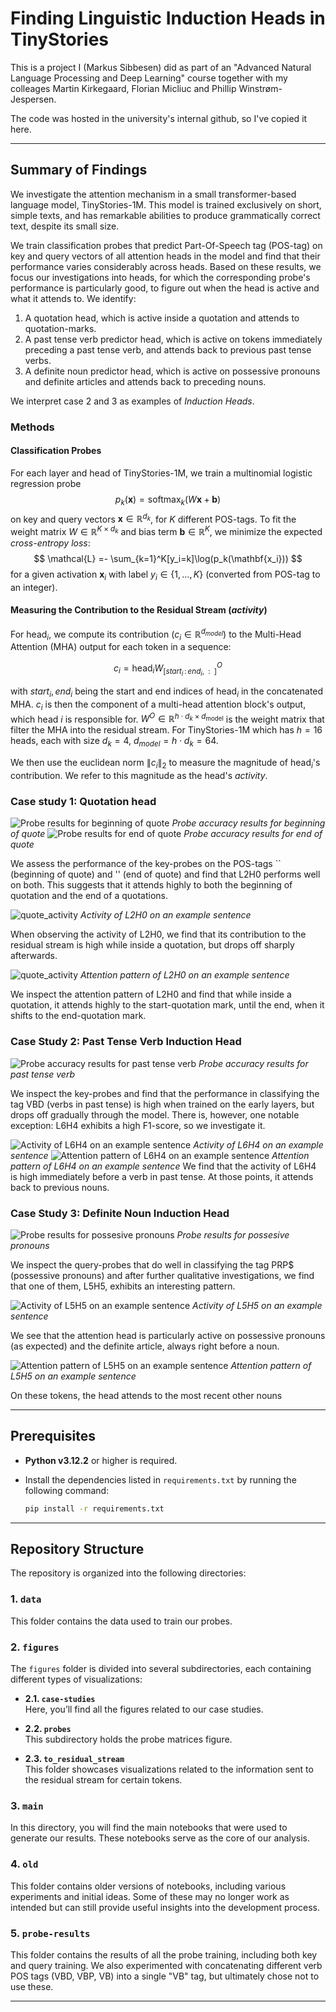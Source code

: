 # Finding Linguistic Induction Heads in TinyStories

This is a project I (Markus Sibbesen) did as part of an "Advanced Natural Language Processing and Deep Learning" course together with my colleages Martin Kirkegaard, Florian Micliuc and Phillip Winstrøm-Jespersen. 

The code was hosted in the university's internal github, so I've copied it here.

---

## Summary of Findings


We investigate the attention mechanism in a small transformer-based language model, TinyStories-1M. This model is trained exclusively on short, simple texts, and has remarkable abilities to produce grammatically correct text, despite its small size. 

We train classification probes that predict Part-Of-Speech tag (POS-tag) on key and query vectors of all attention heads in the model and find that their performance varies considerably across heads. Based on these results, we focus our investigations into heads, for which the corresponding probe's performance is particularly good, to figure out when the head is active and what it attends to. We identify: 
1. A quotation head, which is active inside a quotation and attends to quotation-marks.
2. A past tense verb predictor head, which is active on tokens immediately preceding a past tense verb, and attends back to previous past tense verbs.
3. A definite noun predictor head, which is active on possessive pronouns and definite articles and attends back to preceding nouns.

We interpret case 2 and 3 as examples of *Induction Heads*.


### Methods

#### Classification Probes

For each layer and head of TinyStories-1M, we train a multinomial logistic regression probe 
$$
p_k(\mathbf{x}) = \mathrm{softmax}_k(W\mathbf{x} + \mathbf{b})
$$
on key and query vectors $\mathbf{x} \in \mathbb{R}^{d_k}$, for $K$ different POS-tags. To fit the weight matrix $W \in \mathbb{R}^{K\times {d_k}}$ and bias term $\mathbf{b} \in \mathbb{R}^K$, we minimize the expected *cross-entropy loss*:
$$
\mathcal{L} =- \sum_{k=1}^K[y_i=k]\log(p_k(\mathbf{x_i}))
$$
for a given activation $\mathbf{x}_i$ with label $y_i\in\{1, \dots, K\}$ (converted from POS-tag to an integer).


#### Measuring the Contribution to the Residual Stream (*activity*)

For $\mathrm{head}_i$, we compute its contribution ($c_{i} \in \mathbb{R}^{d_{model}}$) to the Multi-Head Attention (MHA) output for each token in a sequence:

$$
c_{i} = \mathrm{head}_{i} W^O_{[start_i\,:\,end_i,\;\::\;\:]}
$$

with $start_i, end_i$ being the start and end indices of $\mathrm{head}_i$ in the concatenated MHA. $c_{i}$ is then the component of a multi-head attention block's output, which head $i$ is responsible for. $W^O \in \mathbb{R}^{h \cdot d_k \times d_{\text{model}}}$ is the weight matrix that filter the MHA into the residual stream. For TinyStories-1M which has $h = 16$ heads, each with size $d_k=4$,  $d_{model}= h \cdot d_k = 64$.


We then use the euclidean norm $\|c_{i}\|_2$ to measure the magnitude of $\mathrm{head}_i$'s contribution. We refer to this magnitude as the head's *activity*.


### Case study 1: Quotation head


![Probe results for beginning of quote](figures/case_studies/quote_heads/inquote.png)
*Probe accuracy results for beginning of quote*
![Probe results for end of quote](figures/case_studies/quote_heads/outquote.png)
*Probe accuracy results for end of quote*

We assess the performance of the key-probes on the POS-tags `` (beginning of quote) and '' (end of quote) and find that L2H0 performs well on both. This suggests that it attends highly to both the beginning of quotation and the end of a quotations.


![quote_activity](figures/case_studies/quote_heads/quote_activity.png)
*Activity of L2H0 on an example sentence*

When observing the activity of L2H0, we find that its contribution to the residual stream is high while inside a quotation, but drops off sharply afterwards.

![quote_activity](figures/case_studies/quote_heads/quote_attention.png)
*Attention pattern of L2H0 on an example sentence*

We inspect the attention pattern of L2H0  and find that while inside a quotation, it attends highly to the start-quotation mark, until the end, when it shifts to the end-quotation mark.

### Case Study 2: Past Tense Verb Induction Head

![Probe accuracy results for past tense verb](figures/case_studies/preverb_heads/perverb_probe_VBD.png)
*Probe accuracy results for past tense verb*

We inspect the key-probes and find that the performance in classifying the tag VBD (verbs in past tense) is high when trained on the early layers, but drops off gradually through the model. There is, however, one notable exception: L6H4 exhibits a high F1-score, so we investigate it.

![Activity of L6H4 on an example sentence](figures/case_studies/preverb_heads/preverb_ativity.png)
*Activity of L6H4 on an example sentence*
![Attention pattern of L6H4 on an example sentence](figures/case_studies/preverb_heads/preverb_attention.png)
*Attention pattern of L6H4 on an example sentence*
We find that the activity of L6H4 is high immediately before a verb in past tense. At those points, it attends back to previous nouns.

### Case Study 3: Definite Noun Induction Head

![Probe results for possesive pronouns](figures/case_studies/prenoun_heads/prp_probes.png)
*Probe results for possesive pronouns*

We inspect the query-probes that do well in classifying the tag PRP\$ (possessive pronouns) and after further qualitative investigations, we find that one of them, L5H5, exhibits an interesting pattern. 

![Activity of L5H5 on an example sentence](figures/case_studies/prenoun_heads/quote_activity.png)
*Activity of L5H5 on an example sentence*

We see that the attention head is particularly active on possessive pronouns (as expected) and the definite article, always right before a noun. 

![Attention pattern of L5H5 on an example sentence](figures/case_studies/prenoun_heads/quote_attention.png)
*Attention pattern of L5H5 on an example sentence*

On these tokens, the head attends to the most recent other nouns

---
## Prerequisites

- **Python v3.12.2** or higher is required.
- Install the dependencies listed in `requirements.txt` by running the following command:

  ```zsh
  pip install -r requirements.txt
  ```
---

## Repository Structure

The repository is organized into the following directories:

### 1. `data`
This folder contains the data used to train our probes.

### 2. `figures`
The `figures` folder is divided into several subdirectories, each containing different types of visualizations:

- **2.1. `case-studies`**  
  Here, you’ll find all the figures related to our case studies.

- **2.2. `probes`**  
  This subdirectory holds the probe matrices figure.

- **2.3. `to_residual_stream`**  
  This folder showcases visualizations related to the information sent to the residual stream for certain tokens.

### 3. `main`
In this directory, you will find the main notebooks that were used to generate our results. These notebooks serve as the core of our analysis.

### 4. `old`
This folder contains older versions of notebooks, including various experiments and initial ideas. Some of these may no longer work as intended but can still provide useful insights into the development process.

### 5. `probe-results`
This folder contains the results of all the probe training, including both key and query training. We also experimented with concatenating different verb POS tags (VBD, VBP, VB) into a single "VB" tag, but ultimately chose not to use these.

---
